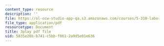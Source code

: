 ```yaml
---
content_type: resource
description: ''
file: https://ol-ocw-studio-app-qa.s3.amazonaws.com/courses/5-310-laboratory-chemistry-fall-2019/5835e28bb741c5bbf0612a9d5e01e636_-l9SfGuZJYE.pdf
file_type: application/pdf
resourcetype: Document
title: 3play pdf file
uid: 5835e28b-b741-c5bb-f061-2a9d5e01e636
---
```

